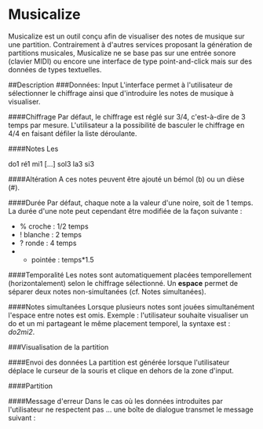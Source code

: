 # Musicalize

Musicalize est un outil conçu afin de visualiser des notes de musique sur une partition. Contrairement à d'autres services proposant la génération de partitions musicales, Musicalize ne se base pas sur une entrée sonore (clavier MIDI) ou encore une interface de type point-and-click mais sur des données de types textuelles.

##Description
###Données: Input
L'interface permet à l'utilisateur de sélectionner le chiffrage ainsi que d'introduire les notes de musique à visualiser.

####Chiffrage
Par défaut, le chiffrage est réglé sur 3/4, c'est-à-dire de 3 temps par mesure. L'utilisateur a la possibilité de basculer le chiffrage en 4/4 en faisant défiler la liste déroulante.

####Notes
Les 

do1
ré1
mi1 
[...]
sol3
la3 
si3

####Altération
A ces notes peuvent être ajouté un bémol (b) ou un dièse (#).

####Durée
Par défaut, chaque note a la valeur d'une noire, soit de 1 temps. La durée d'une note peut cependant être modifiée de la façon suivante :

* % croche : 1/2 temps
* ! blanche : 2 temps
* ? ronde : 4 temps
* * pointée : temps*1.5

####Temporalité
Les notes sont automatiquement placées temporellement (horizontalement) selon le chiffrage sélectionné. Un **espace** permet de séparer deux notes non-simultanées (cf. Notes simultanées). 

####Notes simultanées
Lorsque plusieurs notes sont jouées simultanément l'espace entre notes est omis. 
Exemple : l'utilisateur souhaite visualiser un do et un mi partageant le même placement temporel, la syntaxe est : *do2mi2*. 

###Visualisation de la partition

####Envoi des données
La partition est générée lorsque l'utilisateur déplace le curseur de la souris et clique en dehors de la zone d'input.

####Partition



####Message d'erreur
Dans le cas où les données introduites par l'utilisateur ne respectent pas ... une boîte de dialogue transmet le message suivant : 


